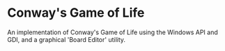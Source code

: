 # Conway's Game of Life 
An implementation of Conway's Game of Life using the Windows API and GDI, and a graphical 'Board Editor' utility.
